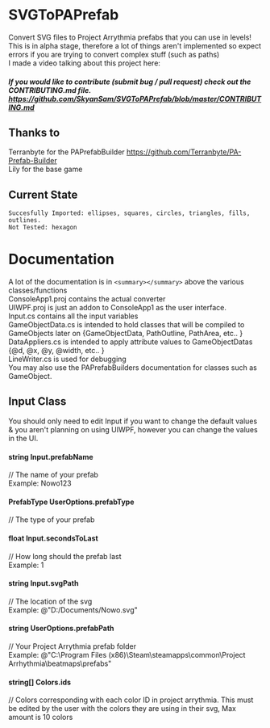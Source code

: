 # SVGToPAPrefab
 Convert SVG files to Project Arrythmia prefabs that you can use in levels!
This is in alpha stage, therefore a lot of things aren't implemented so expect errors if you are trying to convert complex stuff (such as paths)  
I made a video talking about this project here:  
##### If you would like to contribute (submit bug / pull request) check out the CONTRIBUTING.md file. https://github.com/SkyanSam/SVGToPAPrefab/blob/master/CONTRIBUTING.md  

## Thanks to
Terranbyte for the PAPrefabBuilder https://github.com/Terranbyte/PA-Prefab-Builder  
Lily for the base game  

## Current State
	Succesfully Imported: ellipses, squares, circles, triangles, fills, outlines.  
	Not Tested: hexagon  

# Documentation

A lot of the documentation is in ``<summary></summary>`` above the various classes/functions  
ConsoleApp1.proj contains the actual converter  
UIWPF.proj is just an addon to ConsoleApp1 as the user interface.  
Input.cs contains all the input variables  
GameObjectData.cs is intended to hold classes that will be compiled to GameObjects later on {GameObjectData, PathOutline, PathArea, etc.. } 
DataAppliers.cs is intended to apply attribute values to GameObjectDatas {@d, @x, @y, @width, etc.. }   
LineWriter.cs is used for debugging  
You may also use the PAPrefabBuilders documentation for classes such as GameObject.  

## Input Class
You should only need to edit Input if you want to change the default values & you aren't planning on using UIWPF, however you can change the values in the UI.  
 
#### string Input.prefabName 
// The name of your prefab   
Example: Nowo123  

#### PrefabType UserOptions.prefabType 
// The type of your prefab  
  
#### float Input.secondsToLast 
// How long should the prefab last  
Example: 1  
   
#### string Input.svgPath 
// The location of the svg  
Example: @"D:/Documents/Nowo.svg"   

#### string UserOptions.prefabPath 
// Your Project Arrythmia prefab folder  
Example: @"C:\Program Files (x86)\Steam\steamapps\common\Project Arrhythmia\beatmaps\prefabs"  
    
#### string[] Colors.ids 
// Colors corresponding with each color ID in project arrythmia. This must be edited by the user with the colors they are using in their svg, Max amount is 10 colors


        
